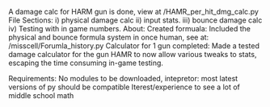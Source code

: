 A damage calc for HARM gun is done, view at /HAMR_per_hit_dmg_calc.py
  File Sections: i) physical damage calc
                ii) input stats.
               iii) bounce damage calc
               iv)  Testing with in game numbers.
About:
  Created formuala: Included the physical and bounce formula system in once human, see at: /misscell/Forumla_history.py
  Calculator for 1 gun completed: 
      Made a tested damage calculator for the gun HAMR to now allow various tweaks to stats, escaping the time consuming in-game testing.

Requirements:
  No modules to be downloaded, intepretor: most latest versions of py should be compatible
  Iterest/experience to see a lot of middle school math

